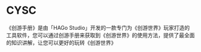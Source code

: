 # CYSC
《创游手册》是由「HAGo Studio」开发的一款专门为《创游世界》玩家打造的工具软件，您可以通过创游手册来获取到《创游世界》的使用方法，提供了最全面的知识讲解，让您可以更好的玩转《创游世界》
